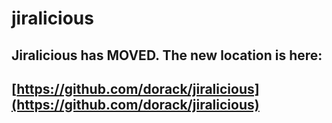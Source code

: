 # jiralicious

## Jiralicious has MOVED. The new location is here:
## [https://github.com/dorack/jiralicious](https://github.com/dorack/jiralicious)
